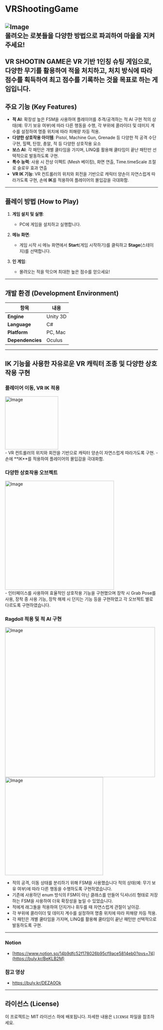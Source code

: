 # VRShootingGame
![Image](https://github.com/user-attachments/assets/9cb24873-8933-4e80-a637-1cecc1cc5c7a)
</br>
몰려오는 로봇들을 다양한 방법으로 파괴하여
마을을 지켜주세요!<br>
<br>
**VR SHOOTIN GAME**은 VR 기반 1인칭 슈팅 게임으로, 다양한 무기를 활용하여 적을 처치하고, 처치 방식에 따라 점수를 획득하여 최고 점수를 기록하는 것을 목표로 하는 게임입니다.
---

## 주요 기능 (Key Features)

- **적 AI**: 확장성 높은 FSM을 사용하여 플레이어를 추격/공격하는 적 AI 구현 적의 상태(예: 무기 보유 여부)에 따라 다른 행동을 수행, 각 부위에 콜라이더 및 데미지 계수를 설정하여 명중 위치에 따라 피해량 차등 적용.
- **다양한 상호작용 아이템**: Pistol, Machine Gun, Grenade 등 다양한 적 공격 수단 구현, 힐팩, 탄창, 총알, 적 등 다양한 상호작용 요소
- **보스 AI**: 각 패턴은 개별 쿨타임을 가지며, LINQ를 활용해 쿨타임이 끝난 패턴만 선택적으로 발동하도록 구현.
- **특수 능력**: 사용 시 잔상 이펙트 (Mesh 베이킹), 화면 연출, Time.timeScale 조절로 슬로우 효과 연출
- **VR IK 기능**: VR 컨트롤러의 위치와 회전을 기반으로 캐릭터 양손이 자연스럽게 따라가도록 구현, 손에 **IK**를 적용하여 플레이어의 몰입감을 극대화함.
---

## 플레이 방법 (How to Play)

1. **게임 설치 및 실행**:
   - PC에 게임을 설치하고 실행합니다.

2. **메뉴 화면**:
   - 게임 시작 시 메뉴 화면에서 **Start**(게임 시작하기)를 클릭하고 **Stage**(스테이지)를 선택합니다.
3. **인 게임**:
   - 몰려오는 적을 막으며 최대한 높은 점수를 얻으세요!   
---

## 개발 환경 (Development Environment)

| 항목              | 내용                          |
|-------------------|------------------------------|
| **Engine**          | Unity 3D                     |
| **Language**          | C#                           |
| **Platform**        | PC, Mac                 |
| **Dependencies**     | Oculus          |

---

## IK 기능을 사용한 자유로운 VR 캐릭터 조종 및 다양한 상호작용 구현  

### 플레이어 이동, VR IK 적용
<img width="175" alt="Image" src="https://github.com/user-attachments/assets/96433834-cfeb-49b0-b91a-fa385a1acdcb" />
<br>
- VR 컨트롤러의 위치와 회전을 기반으로 캐릭터 양손이 자연스럽게 따라가도록 구현.
- 손에 **IK**를 적용하여 플레이어의 몰입감을 극대화함.
  
### 다양한 상호작용 오브젝트
<img width="359" alt="Image" src="https://github.com/user-attachments/assets/76918879-b2ba-407c-abe2-4439b9cbe119" />
<br>
- 인터페이스를 사용하여 효율적인 상호작용 기능을 구현했으며 장착 시 Grab Pose를 사용, 장착 중 사용 기능, 장착 해제 시 던지는 기능 등을 구현하였고 각 오브젝트 별로 다르도록 구현하였습니다.

### Ragdoll 적용 및 적 AI 구현
<img width="494" alt="Image" src="https://github.com/user-attachments/assets/f5610d3a-f7d4-49fd-a8f7-f5bcc5474491" /><br>
<img width="323" alt="Image" src="https://github.com/user-attachments/assets/546b4b32-c908-42cf-9d44-3053961d66e5" />
<br>
- 적의 공격, 이동 상태를 분리하기 위해 FSM을 사용했습니다 적의 상태(예: 무기 보유 여부)에 따라 다른 행동을 수행하도록 구현하였습니다. 
- 기존에 사용하던 enum 방식의 FSM이 아닌 클래스를 만들어 딕셔너리 형태로 저장하는 FSM을 사용하여 더욱 확장성을 높일 수 있었습니다.
- 적에게 래그돌을 적용하여 던지거나 휘두를 때 자연스럽게 관절이 날아감.
- 각 부위에 콜라이더 및 데미지 계수를 설정하여 명중 위치에 따라 피해량 차등 적용.
- 각 패턴은 개별 쿨타임을 가지며, LINQ를 활용해 쿨타임이 끝난 패턴만 선택적으로 발동하도록 구현.

---
### Notion 
- [https://www.notion.so/14b9dfc52f178026b95cf9ace5814eb0?pvs=74](https://buly.kr/BeKLB2M)
### 참고 영상
- https://buly.kr/DEZA0Ok
---

## 라이선스 (License)

이 프로젝트는 MIT 라이선스 하에 배포됩니다. 자세한 내용은 `LICENSE` 파일을 참조하세요.
